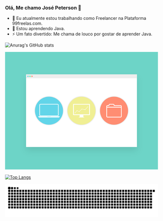 ### Olá, Me chamo José Peterson 👋

- 🔭 Eu atualmente estou trabalhando como Freelancer na Plataforma 99freelas.com.
- 🌱 Estou aprendendo Java.
- ⚡ Um fato divertido: Me chama de louco por gostar de aprender Java. 

<!--
**PetsuTHEPRO/PetsuTHEPRO** is a ✨ _special_ ✨ repository because its `README.md` (this file) appears on your GitHub profile.

Here are some ideas to get you started:

- 🔭 I’m currently working on ...
- 🌱 I’m currently learning ...
- 👯 I’m looking to collaborate on ...
- 🤔 I’m looking for help with ...
- 💬 Ask me about ...
- 📫 How to reach me: ...
- 😄 Pronouns: ...
- ⚡ Fun fact: ...
-->

<div style="display: inline_block">
  
![Anurag's GitHub stats](https://github-readme-stats.vercel.app/api?username=PetsuTHEPRO&show_icons=true&theme=tokyonight) 

![Alt text](https://github.com/PetsuTHEPRO/PetsuTHEPRO/blob/main/gui-2457114_640.png?raw=true "Title")

[![Top Langs](https://github-readme-stats.vercel.app/api/top-langs/?username=PetsuTHEPRO&layout=compact)](https://github.com/anuraghazra/github-readme-stats)


![Snake animation](https://github.com/PetsuTHEPRO/PetsuTHEPRO/blob/output/github-contribution-grid-snake.svg)
